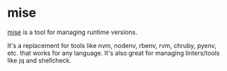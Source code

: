 # mise

[mise](https://github.com/jdx/mise) is a tool for managing runtime versions.

It's a replacement for tools like nvm, nodenv, rbenv, rvm, chruby, pyenv, etc. that works for any language. It's also great for managing linters/tools like jq and shellcheck.